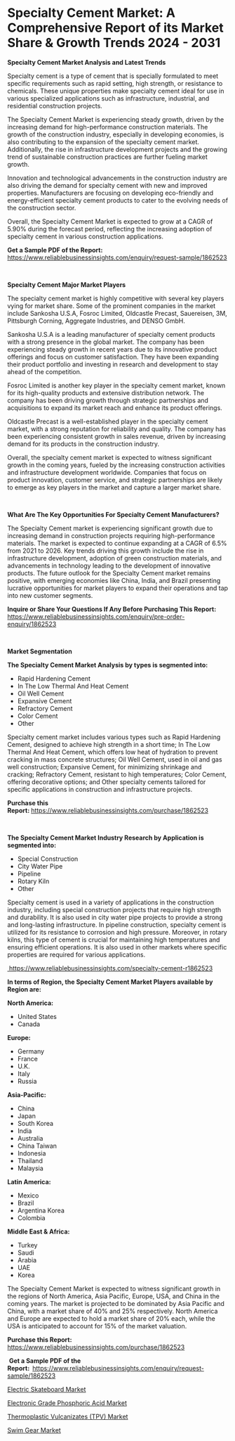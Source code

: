 <p><h1>Specialty Cement Market: A Comprehensive Report of its Market Share & Growth Trends 2024 - 2031</h1></p><p><strong>Specialty Cement Market Analysis and Latest Trends</strong></p>
<p><p>Specialty cement is a type of cement that is specially formulated to meet specific requirements such as rapid setting, high strength, or resistance to chemicals. These unique properties make specialty cement ideal for use in various specialized applications such as infrastructure, industrial, and residential construction projects.</p><p>The Specialty Cement Market is experiencing steady growth, driven by the increasing demand for high-performance construction materials. The growth of the construction industry, especially in developing economies, is also contributing to the expansion of the specialty cement market. Additionally, the rise in infrastructure development projects and the growing trend of sustainable construction practices are further fueling market growth.</p><p>Innovation and technological advancements in the construction industry are also driving the demand for specialty cement with new and improved properties. Manufacturers are focusing on developing eco-friendly and energy-efficient specialty cement products to cater to the evolving needs of the construction sector.</p><p>Overall, the Specialty Cement Market is expected to grow at a CAGR of 5.90% during the forecast period, reflecting the increasing adoption of specialty cement in various construction applications.</p></p>
<p><strong>Get a Sample PDF of the Report:&nbsp;</strong> <a href="https://www.reliablebusinessinsights.com/enquiry/request-sample/1862523">https://www.reliablebusinessinsights.com/enquiry/request-sample/1862523</a></p>
<p>&nbsp;</p>
<p><strong>Specialty Cement Major Market Players</strong></p>
<p><p>The specialty cement market is highly competitive with several key players vying for market share. Some of the prominent companies in the market include Sankosha U.S.A, Fosroc Limited, Oldcastle Precast, Sauereisen, 3M, Pittsburgh Corning, Aggregate Industries, and DENSO GmbH.</p><p>Sankosha U.S.A is a leading manufacturer of specialty cement products with a strong presence in the global market. The company has been experiencing steady growth in recent years due to its innovative product offerings and focus on customer satisfaction. They have been expanding their product portfolio and investing in research and development to stay ahead of the competition.</p><p>Fosroc Limited is another key player in the specialty cement market, known for its high-quality products and extensive distribution network. The company has been driving growth through strategic partnerships and acquisitions to expand its market reach and enhance its product offerings.</p><p>Oldcastle Precast is a well-established player in the specialty cement market, with a strong reputation for reliability and quality. The company has been experiencing consistent growth in sales revenue, driven by increasing demand for its products in the construction industry.</p><p>Overall, the specialty cement market is expected to witness significant growth in the coming years, fueled by the increasing construction activities and infrastructure development worldwide. Companies that focus on product innovation, customer service, and strategic partnerships are likely to emerge as key players in the market and capture a larger market share.</p></p>
<p>&nbsp;</p>
<p><strong>What Are The Key Opportunities For Specialty Cement Manufacturers?</strong></p>
<p><p>The Specialty Cement market is experiencing significant growth due to increasing demand in construction projects requiring high-performance materials. The market is expected to continue expanding at a CAGR of 6.5% from 2021 to 2026. Key trends driving this growth include the rise in infrastructure development, adoption of green construction materials, and advancements in technology leading to the development of innovative products. The future outlook for the Specialty Cement market remains positive, with emerging economies like China, India, and Brazil presenting lucrative opportunities for market players to expand their operations and tap into new customer segments.</p></p>
<p><strong>Inquire or Share Your Questions If Any Before Purchasing This Report:</strong> <a href="https://www.reliablebusinessinsights.com/enquiry/pre-order-enquiry/1862523">https://www.reliablebusinessinsights.com/enquiry/pre-order-enquiry/1862523</a></p>
<p>&nbsp;</p>
<p><strong>Market Segmentation</strong></p>
<p><strong>The Specialty Cement Market Analysis by types is segmented into:</strong></p>
<p><ul><li>Rapid Hardening Cement</li><li>In The Low Thermal And Heat Cement</li><li>Oil Well Cement</li><li>Expansive Cement</li><li>Refractory Cement</li><li>Color Cement</li><li>Other</li></ul></p>
<p><p>Specialty cement market includes various types such as Rapid Hardening Cement, designed to achieve high strength in a short time; In The Low Thermal And Heat Cement, which offers low heat of hydration to prevent cracking in mass concrete structures; Oil Well Cement, used in oil and gas well construction; Expansive Cement, for minimizing shrinkage and cracking; Refractory Cement, resistant to high temperatures; Color Cement, offering decorative options; and Other specialty cements tailored for specific applications in construction and infrastructure projects.</p></p>
<p><strong>Purchase this Report:&nbsp;</strong><a href="https://www.reliablebusinessinsights.com/purchase/1862523">https://www.reliablebusinessinsights.com/purchase/1862523</a></p>
<p>&nbsp;</p>
<p><strong>The Specialty Cement Market Industry Research by Application is segmented into:</strong></p>
<p><ul><li>Special Construction</li><li>City Water Pipe</li><li>Pipeline</li><li>Rotary Kiln</li><li>Other</li></ul></p>
<p><p>Specialty cement is used in a variety of applications in the construction industry, including special construction projects that require high strength and durability. It is also used in city water pipe projects to provide a strong and long-lasting infrastructure. In pipeline construction, specialty cement is utilized for its resistance to corrosion and high pressure. Moreover, in rotary kilns, this type of cement is crucial for maintaining high temperatures and ensuring efficient operations. It is also used in other markets where specific properties are required for various applications.</p></p>
<p><a href="https://www.reliablebusinessinsights.com/specialty-cement-r1862523">&nbsp;https://www.reliablebusinessinsights.com/specialty-cement-r1862523</a></p>
<p><strong>In terms of Region, the Specialty Cement Market Players available by Region are:</strong></p>
<p>
    <p> <strong> North America: </strong>
        <ul>
            <li>United States</li>
            <li>Canada</li>
        </ul>
        </p> 
    <p> <strong> Europe: </strong>
        <ul>
            <li>Germany</li>
            <li>France</li>
            <li>U.K.</li>
            <li>Italy</li>
            <li>Russia</li>
        </ul>
        </p> 
    <p> <strong> Asia-Pacific: </strong>
        <ul>
            <li>China</li>
            <li>Japan</li>
            <li>South Korea</li>
            <li>India</li>
            <li>Australia</li>
            <li>China Taiwan</li>
            <li>Indonesia</li>
            <li>Thailand</li>
            <li>Malaysia</li>
        </ul>
        </p> 
    <p> <strong> Latin America: </strong>
        <ul>
            <li>Mexico</li>
            <li>Brazil</li>
            <li>Argentina Korea</li>
            <li>Colombia</li>
        </ul>
        </p> 
    <p> <strong> Middle East & Africa: </strong>
        <ul>
            <li>Turkey</li>
            <li>Saudi</li>
            <li>Arabia</li>
            <li>UAE</li>
            <li>Korea</li>
        </ul>
    </p>
    </p>
<p><p>The Specialty Cement Market is expected to witness significant growth in the regions of North America, Asia Pacific, Europe, USA, and China in the coming years. The market is projected to be dominated by Asia Pacific and China, with a market share of 40% and 25% respectively. North America and Europe are expected to hold a market share of 20% each, while the USA is anticipated to account for 15% of the market valuation.</p></p>
<p><strong>Purchase this Report: </strong><a href="https://www.reliablebusinessinsights.com/purchase/1862523">https://www.reliablebusinessinsights.com/purchase/1862523</a></p>
<p>&nbsp;<strong>Get a Sample PDF of the Report:&nbsp;&nbsp;</strong><a href="https://www.reliablebusinessinsights.com/enquiry/request-sample/1862523">https://www.reliablebusinessinsights.com/enquiry/request-sample/1862523</a></p>
<p><strong></strong></p>
<p><p><a href="https://medium.com/@sean.peake0978/global-electric-skateboard-industry-research-report-competitive-landscape-market-size-regional-26eea2605758">Electric Skateboard Market</a></p><p><a href="https://github.com/JosephWillisbXXgf/Market-Research-Report-List-1/blob/main/electronic-grade-phosphoric-acid-market.md">Electronic Grade Phosphoric Acid Market</a></p><p><a href="https://github.com/mdkiwi4kiwi/Market-Research-Report-List-1/blob/main/thermoplastic-vulcanizates-tpv-market.md">Thermoplastic Vulcanizates (TPV) Market</a></p><p><a href="https://medium.com/@kelleebernier1851/swim-gear-market-size-growth-trends-statistics-forecasts-2024-2031-91c482bfa40c">Swim Gear Market</a></p></p>